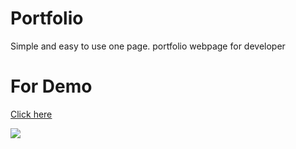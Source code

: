 # Portfolio


Simple and easy to use one page. portfolio webpage for developer 


# For Demo
 <a href="https://bit.ly/nirmalportfolio"><u>Click here</u></a>
 
 <img src="https://prnt.sc/w66tka"  />
